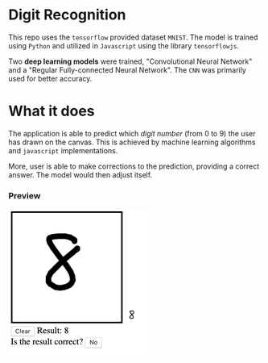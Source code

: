 # Digit Recognition
This repo uses the `tensorflow` provided dataset `MNIST`.
The model is trained using `Python` and utilized in `Javascript` using the library `tensorflowjs`.

Two **deep learning models** were trained, "Convolutional Neural Network" and a "Regular Fully-connected Neural Network".
The `CNN` was primarily used for better accuracy. 

# What it does
The application is able to predict which *digit number* (from 0 to 9) the user has drawn on the canvas. This is achieved by machine learning algorithms and `javascript` implementations.

More, user is able to make corrections to the prediction, providing a correct answer. The model would then adjust itself.

### Preview
![Alt](demo/demo.png)